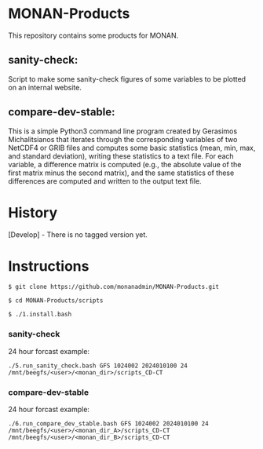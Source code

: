 # MONAN-Products

This repository contains some products for MONAN.

## sanity-check:

Script to make some sanity-check figures of some variables to be plotted on an internal website.

## compare-dev-stable:

This is a simple Python3 command line program created by Gerasimos Michalitsianos that iterates through the corresponding variables of two NetCDF4 or GRIB files and computes some basic statistics (mean, min, max, and standard deviation), writing these statistics to a text file. For each variable, a difference matrix is ​​computed (e.g., the absolute value of the first matrix minus the second matrix), and the same statistics of these differences are computed and written to the output text file.

# History

[Develop] - There is no tagged version yet.

# Instructions

```
$ git clone https://github.com/monanadmin/MONAN-Products.git

$ cd MONAN-Products/scripts

$ ./1.install.bash
```

### sanity-check

24 hour forcast example:
```
./5.run_sanity_check.bash GFS 1024002 2024010100 24 /mnt/beegfs/<user>/<monan_dir>/scripts_CD-CT
```

### compare-dev-stable

24 hour forcast example:
```
./6.run_compare_dev_stable.bash GFS 1024002 2024010100 24 /mnt/beegfs/<user>/<monan_dir_A>/scripts_CD-CT /mnt/beegfs/<user>/<monan_dir_B>/scripts_CD-CT
```
